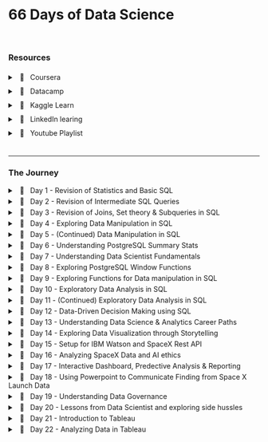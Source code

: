 # 66 Days of Data Science

<br/>

### Resources

<div style="line-height: 200%;">
<details>
    <summary> &nbsp; 🔖 &nbsp; Coursera </summary>
    <ul>
        <li>
            <a href="https://www.coursera.org/specializations/applied-data-science" target="_blank">Applied Data Science Specialization</a>  by IBM
        </li>
    </ul>
</details>
<details>
    <summary> &nbsp; 🔖 &nbsp; Datacamp </summary>
    <ul>
        <li>
            <a href="https://app.datacamp.com/learn/career-tracks/data-analyst-in-sql" target="_blank" >Data Analyst in SQL</a> : Career track
        </li>
        <li>
            <a href="https://app.datacamp.com/learn/career-tracks/data-analyst-in-tableau" target="_blank" >Data Analyst in Tableau</a> : Career track
        </li>
    </ul>
</details>
<details>
    <summary> &nbsp; 🔖 &nbsp; Kaggle Learn </summary>
    <ul>
        <li>
            <a href="https://www.kaggle.com/learn/intro-to-programming" target="_blank">Intro to Programming</a>
        </li>
        <li>
            <a href="https://www.kaggle.com/learn/intro-to-ai-ethics"  target="_blank">Intro to AI Ethics</a>
        </li>
        <li>
            <a href="https://www.kaggle.com/learn/intro-to-sql"  target="_blank">Intro to SQL</a>
        </li>
        <li>
            <a href="https://www.kaggle.com/learn/advanced-sql"  target="_blank">Advanced SQL</a>
        </li>
        <li>
            <a href="https://www.kaggle.com/learn/pandas"  target="_blank">Pandas</a>
        </li>
        <li>
            <a href="https://www.kaggle.com/learn/data-cleaning"  target="_blank">Data Cleaning</a>
        </li>
    </ul>
</details>
<details>
    <summary> &nbsp; 🔖 &nbsp; LinkedIn learing </summary>
    <ul>
        <li>
            <a href="https://www.linkedin.com/learning/paths/become-a-data-scientist"  target="_blank">Become a Data Scientist</a>
        </li>
    </ul>
</details>
<details>
    <summary> &nbsp; 📼 &nbsp; Youtube Playlist </summary>
    <ul>
        <li>
            <a href="https://youtube.com/playlist?list=PLvxOuBpazmsNIHP5cz37oOPZx0JKyNszN"  target="_blank">Discrete Probability Distributions</a>
        </li>
    </ul>
</details>
</div>

<br/>
<hr/>

### The Journey

<details style="margin-bottom:5px;"> 
	<br/>
    <summary> &nbsp; 📖 &nbsp; Day 1 - Revision of Statistics and Basic SQL </summary>
<pre><code><small>🗓️ Date: 2023-02-15</small></code></pre>
<h4> Resources : </h4>
<p>Course</p>
<ul>
    <li>
        <a href="https://app.datacamp.com/learn/courses/introduction-to-statistics" target="_blank">Introduction to Statistics (Datacamp)</a>
    </li>
    <li>
        <a href="https://app.datacamp.com/learn/courses/introduction-to-sql" target="_blank">Introduction to SQL (Datacamp)</a>
    </li>
</ul>
<center>
    <hr style="border: 0; height: 2px; width: 80%; text-align: center;">
</center>
<h4> Summary : </h4>
<p align="justify">
    While taking the course <a href="https://app.datacamp.com/learn/courses/introduction-to-statistics" target="_blank">Introduction to Statistics</a> as part of the track <a href="https://app.datacamp.com/learn/career-tracks/data-analyst-in-sql" target="_blank">Data Analyst in SQL,</a> I had the chance to review probability, distributions, the central limit theorem, correlation, and hypothesis testing. While revising the dependence and conditional probabilities, I was also able to recall the normal and poisson distributions (k = * n). 
</p>
<p align="justify">
    I also took <a href="https://app.datacamp.com/learn/courses/introduction-to-sql" target="_blank">Introduction to SQL</a> as part of the same curriculum, which helped me revise the basic sql queries to read and view data from tables. Because of this revision, I learned about "VIEW," a concept I was never aware of before. To summarize, views are virtual tables whose contents are determined by queries. It only allows you to restrict access to the database and does not significantly increase the performance of SQL queries. Nonetheless, it was a useful trick to have in my SQL toolbox for increasing readability.
</p>
<hr/>
</details>

<details style="margin-bottom:5px;"> 
	<br/>
    <summary> &nbsp; 📖 &nbsp; Day 2 - Revision of Intermediate SQL Queries </summary>
<pre><code><small>🗓️  Date: 2023-02-16</small></code></pre>
<h4> Resources : </h4>
<p>Course</p>
<ul>
    <li>
        <a href="https://app.datacamp.com/learn/courses/intermediate-sql" target="_blank">Intermediate SQL (Datacamp)</a>
    </li>
</ul>
<center>
    <hr style="border: 0; height: 2px; width: 80%; text-align: center;">
</center>
<h4> Summary : </h4>
<p align="justify">
    Continuing on from Day 1, I chose the <a href="https://app.datacamp.com/learn/courses/intermediate-sql" target="_blank">Intermediate SQL</a> course from the same track, which included queries for selecting, filtering, aggregating, sorting, and grouping. Unlike the previous time, I did not get to learn a new concept, but it was a good recollection of all these principles, particularly concerning conventions for writing SQL to promote readability, as I had become a little sloopy regarding this.
</p>
<hr/>
</details>

<details style="margin-bottom:5px;"> 
	<br/>
    <summary> &nbsp; 📖 &nbsp; Day 3 - Revision of Joins, Set theory & Subqueries in SQL </summary>
<pre><code><small>🗓️  Date: 2023-02-17</small></code></pre>
<h4> Resources : </h4>
<p>Course</p>
<ul>
    <li>
        <a href="https://app.datacamp.com/learn/courses/joining-data-in-sql" target="_blank">Joining Data in SQL (Datacamp)</a>
    </li>
</ul>
<center>
    <hr style="border: 0; height: 2px; width: 80%; text-align: center;">
</center>
<h4> Summary : </h4>
<p align="justify">
    I took the course <a href="https://app.datacamp.com/learn/courses/joining-data-in-sql" target="_blank">Joining Data in SQL</a>, the fifth Course under the track <a href="https://app.datacamp.com/learn/career-tracks/data-analyst-in-sql" target="_blank">Data Analyst in SQL</a>. It included an introduction to various types of joins (inner, outer, cross & self) as well as set theory (union, intersect & except) joins. The cross joins and set theory section was incredibly beneficial as my perspective on desiging tables using minimal readable query was expanded due to these concepts.  While I recall reading about it in my undergrad curriculum, putting it into practice has helped me comprehend it much better. In addition, subqueries in the "WHERE", "FROM" and "SELECT" keywords were covered in the course. I had never used subqueries in the "SELECT" & "FROM" section before, hence I learned some cool tricks up my sleeves. I have added some syntaxes that I learned as follows:
</p>
<center>
    <hr style="border: 0; height: 2px; width: 80%; text-align: center;">
</center>
<h4> Notes : </h4>
<details>
    <summary> &nbsp; Cross Join Query</summary>
<pre><code><small>--- Creates all possible combinations
SELECT column_name(s)
FROM table1
CROSS JOIN table2;
</small></code></pre>
</details>
<details>
  <summary> &nbsp; Operators</summary>
<pre><code><small>--- UNION Operator : shows unique rows
SELECT column_name(s) FROM table1
UNION
SELECT column_name(s) FROM table2;

--- UNION ALL Operator : shows duplicate rows
SELECT column_name(s) FROM table1
UNION ALL
SELECT column_name(s) FROM table2;

--- EXCEPT Operator : shows rows not present in the table
SELECT column_name(s) FROM table1
EXCEPT
SELECT column_name(s) FROM table2;
</small></code></pre>

</details>
<details>
  <summary> &nbsp; Subquery</summary>
<pre><code><small>--- Example 1: Sub query with in WHERE
SELECT name, country_code
FROM cities
WHERE name in (
SELECT capital
FROM countries
)

--- Example 2: Sub query with in SELECT
SELECT countries.name AS country_name, (
SELECT COUNT(\*)
FROM cities
WHERE cities.country_code = country.code
) AS cities_num
FROM countries

--- Example 3: Sub query with in FROM
SELECT coutries.name AS country_name, lang_num
FROM countries,
(SELECT code, COUNT(\*) AS lang_num
FROM languages
GROUP BY code) AS sub
WHERE countries.code = sub.code
ORDER BY lang_num DESC;
</small></code></pre>

</details>
<hr/>
</details>

<details style="margin-bottom:5px;"> 
	<br/>
    <summary> &nbsp; 📖 &nbsp; Day 4 - Exploring Data Manipulation in SQL </summary>
<pre><code><small>🗓️  Date: 2023-02-20</small></code></pre>
<h4> Resources : </h4>
<p>Course</p>
<ul>
    <li>
        <a href="https://app.datacamp.com/learn/courses/data-manipulation-in-sql" target="_blank">Data Manipulation in SQL (Datacamp)</a>
    </li>
</ul>
<center>
    <hr style="border: 0; height: 2px; width: 80%; text-align: center;">
</center>
<h4> Summary : </h4>
<p align="justify">
    Machine learning, the most trending topic in today's generation is nothing more than a series of if and else statements. With SQL, a similar scenario occurs when you use the CASE statement to insert new values into a table based on existing records. To be more specific, the first module in <a href="https://app.datacamp.com/learn/courses/data-manipulation-in-sql" target="_blank">Data Manipulation in SQL</a> that I took,' 'We'll Take the CASE' module focused on using case statements to generate labels, probability, and percentage based on supplied criteria. While accounting for only one-quarter of the course, this subject proved useful in a variety of ways. The following are some examples of the statement:
</p>
<center>
    <hr style="border: 0; height: 2px; width: 80%; text-align: center;">
</center>
<h4> Notes : </h4>
<details>
  <summary> &nbsp; CASE Statement</summary>
<pre><code><small>--- Example 1 : Basic
SELECT title,
    length,
    CASE
        WHEN length> 0 AND length <= 50
            THEN 'Short'
        WHEN length > 50 AND length <= 120
            THEN 'Medium'
        WHEN length> 120
            THEN 'Long'
        ELSE
            'Outlier'
    END AS duration
FROM film
ORDER BY title;


--- Example 2 : Count
SELECT
    c.name AS country,
    -- Count games from the 2012/2013 season
    count(CASE WHEN m.season = '2012/2013'
            THEN m.id ELSE NULL end) AS matches_2012_2013
FROM country AS c
LEFT JOIN match AS m
ON c.id = m.country_id
-- Group by country name alias
GROUP BY country;


--- Example 3 : Percentage
SELECT
    c.name AS country,
    -- Round the percentage of tied games to 2 decimal points
    ROUND(AVG(CASE WHEN m.season='2013/2014' AND m.home_goal = m.away_goal THEN 1
            WHEN m.season='2013/2014' AND m.home_goal != m.away_goal THEN 0
            END),2) AS pct_ties_2013_2014,
    ROUND(AVG(CASE WHEN m.season='2014/2015' AND m.home_goal = m.away_goal THEN 1
            WHEN m.season='2014/2015' AND m.home_goal != m.away_goal THEN 0
            END),2) AS pct_ties_2014_2015
FROM country AS c
LEFT JOIN matches AS m
ON c.id = m.country_id
    GROUP BY country;
</small></code></pre>

</details>
<hr/>
</details>

<details style="margin-bottom:5px;"> 
	<br/>
    <summary> &nbsp; 📖 &nbsp; Day 5 - (Continued) Data Manipulation in SQL</summary>
<pre><code><small>🗓️  Date: 2023-02-21</small></code></pre>
<h4> Resources : </h4>
<p>Course</p>
<ul>
    <li>
        <a href="https://app.datacamp.com/learn/courses/data-manipulation-in-sql" target="_blank">Data Manipulation in SQL (Datacamp)</a>
    </li>
</ul>
<center>
    <hr style="border: 0; height: 2px; width: 80%; text-align: center;">
</center>
<h4> Summary : </h4>
<p align="justify">
    Continuing the remaining modules <a href="https://app.datacamp.com/learn/courses/data-manipulation-in-sql" target="_blank">Data Manipulation in SQL</a> course, I was able to gain insights on Simple Subqueires Joins, Correlated Subqueries (takes higher processing time), Multiple/Nested Subqueries, and Common Table Expressions (CTE). These concepts were handful in allowing to perform complex actions within SQL and gain data points that I once thought were only possible through pandas (a python library).
</p>
<p align="justify">
    However, more significantly, I learned about window functions and the various types, such as Over, Rank, Partition, and Slide, throughout this course. While I had seen it before, I had never utilized it in practice, and I am pleased that this course allowed me to do so. Aggregating on columns that aren't in the grouping columns is likely the most useful skill to have, especially when doing comparative analysis.
</p>
<center>
    <hr style="border: 0; height: 2px; width: 80%; text-align: center;">
</center>
<h4> Notes : </h4>
<details>
  <summary> &nbsp; Correlated subquery with multiple conditions</summary>

<pre><code><small>
SELECT
    -- Select country ID, date, home, and away goals from match
    main.country_id,
    main.date,
    main.home_goal,
    main.away_goal
FROM match AS main
WHERE
    -- Filter for matches with the highest number of goals scored
    (home_goal + away_goal) >
        (SELECT MAX(home_goal + sub.away_goal)
        FROM match AS sub
        WHERE main.country_id = sub.country_id
            AND main.season = sub.season);
</small></code></pre>

</details>

<details>
  <summary> &nbsp; Common Table Expressions</summary>

<pre><code><small>
WITH match_list AS (
    SELECT
        country_id,
        id
    FROM match
-- Select league and count of matches from the CTE
SELECT
    l.name AS league,
    COUNT(match_list.id) AS matches
FROM league AS l
-- Join the CTE to the league table
LEFT JOIN match_list ON l.id = match_list.country_id
GROUP BY l.name;
</small></code></pre>

</details>

<details>
  <summary> &nbsp; Window Function</summary>

<pre><code><small>
-- Example 1 : Over function

SELECT
    m.id,
    c.name AS country,
    m.season,
    m.home_goal,
    m.away_goal,
    -- Use a window to include the aggregate average in each row
    AVG(m.home_goal + m.away_goal) OVER() AS overall_avg
FROM match AS m
LEFT JOIN country AS c ON m.country_id = c.id;


-- Example 2 : Rank function

SELECT
    l.name AS league,
    AVG(m.home_goal + m.away_goal) AS avg_goals,
    -- Rank each league according to the average goals
    RANK() OVER(ORDER BY AVG(m.home_goal + m.away_goal) DESC) AS league_rank
FROM league AS l
LEFT JOIN match AS m
ON l.id = m.country_id
WHERE m.season = '2011/2012'
GROUP BY l.name
ORDER BY league_rank;


-- Example 3 : Partition function

SELECT
    c.name,
    m.season,
    (home_goal + away_goal) AS goals,
    AVG(home_goal + away_goal)
        OVER(PARTITION BY m.season, c.name) AS season_country_avg
FROM country AS c
LEFT JOIN match AS m
ON c.id = m.country_id;


-- Example 4 : Sliding Function

SELECT
    date,
    home_goal,
    away_goal,
    -- Create a running total and running average of home goals
    SUM(home_goal) OVER(ORDER BY date
        ROWS BETWEEN UNBOUNDED PRECEDING AND CURRENT ROW) AS running_total,
    AVG(home_goal) OVER(ORDER BY date
        ROWS BETWEEN UNBOUNDED PRECEDING AND CURRENT ROW) AS running_avg
FROM match
WHERE
    hometeam_id = 9908
    AND season = '2011/2012';
</small></code></pre>

</details>
<hr/>
</details>

<details style="margin-bottom:5px;"> 
	<br/>
    <summary> &nbsp; 📖 &nbsp; Day 6 - Understanding PostgreSQL Summary Stats </summary>
<pre><code><small>🗓️  Date: 2023-02-22</small></code></pre>
<h4> Resources : </h4>
<p>Course</p>
<ul>
    <li>
        <a href="https://www.kaggle.com/learn/advanced-sql" target="_blank">Advanced SQL (Kaggle)</a>
    </li>
    <li>
        <a href="https://app.datacamp.com/learn/courses/postgresql-summary-stats-and-window-functions" target="_blank">PostgreSQL Summary Stats and Window Functions (Datacamp)</a>
    </li>
</ul>
<p>Articles</p>
<ul>
    <li>
        <a href="https://medium.com/yavar/window-functions-in-sql-a7239bb97104" target="_blank">Window functions in SQL (Medium)</a>
    </li>
</ul>
<center>
    <hr style="border: 0; height: 2px; width: 80%; text-align: center;">
</center>
<h4> Summary : </h4>
<p align="justify">
With the continuation of window functions, I have gotten slightly familiar with the notion of window function types, particularly fetching, framing, and ranking functions, which I had practiced today. While these functions seemed intimidating at first, they turned out to be considerably easy than I had anticipated.
</p>
<p align="justify">
Beside this,  I attempted to put my knowledge into practice by answering practice questions in the "Advanced sql" section of kaggle. It was a valuable experience since I was able to accurately utilize window functions and also learn about the 'UNNEST' function to load nested and repeated data from the tables.
</p>
<center>
    <hr style="border: 0; height: 2px; width: 80%; text-align: center;">
</center>
<h4> Notes : </h4>

<details>
  <summary> &nbsp; Fetching functions</summary>

| Operator              | Description                                                       |
| --------------------- | ----------------------------------------------------------------- |
| `LAG(column, n)`      | Returns column's value at the row `n` rows before the current row |
| `LEAD(column, n)`     | Returns column's value at the row `n` rows after the current row  |
| `FIRST_VALUE(column)` | Returns the first value in table or partition                     |
| `LAST_VALUE(column)`  | Returns the last value in table or partition                      |

</details>

<details>
  <summary> &nbsp; Framing functions</summary>

| Operator            | Description                             |
| ------------------- | --------------------------------------- |
| ROW/RANGE           | Uses the given row or range as a frame. |
| PRECEDING           | Rows before the current row.            |
| UNBOUNDED PRECEDING | Return all rows before the current row. |
| UNBOUNDED FOLLOWING | Return all rows after the current row.  |
| CURRENT ROW         | Current row of query execution.         |

</details>

<details>
  <summary> &nbsp; Ranking Functions</summary>

| Operator   | Description                                                                                                       |
| ---------- | ----------------------------------------------------------------------------------------------------------------- |
| ROW_NUMBER | Unique sequential number for each row in the specified partition                                                  |
| RANK       | Unique rank number for the each distinct row within the specified partition, but equal values share same rank     |
| DENSE_RANK | Unique rank number for the each distinct row within the specified partition without skipping any duplicate values |
| NTILE      | Distribute the rows in to the rows set with a specific `n` number of groups.                                      |

</details>
<hr/>
</details>

<details style="margin-bottom:5px;"> 
	<br/>
    <summary> &nbsp; 📖 &nbsp; Day 7 - Understanding Data Scientist Fundamentals</summary>
<pre><code><small>🗓️  Date: 2023-02-23</small></code></pre>
<h4> Resources : </h4>
<p>Course</p>

<ul>
    <li>
        <a href="https://www.linkedin.com/learning/a-day-in-the-life-of-a-data-scientist/serving-the-client/" target="_blank">A Day In The Life of a Data Scientist (Linkedin Learning)</a>
    <li>
    </li>
        <a href="https://www.linkedin.com/learning/the-non-technical-skills-of-effective-data-scientists/" target="_blank">The Non-Technical Skills of Effective Data Scientists (Linkedin Learning)</a>
     <li>
    </li>
        <a href="https://www.kaggle.com/learn/pandas" target="_blank">Pandas (Kaggle)</a>
    </li>
</ul>
<center>
    <hr style="border: 0; height: 2px; width: 80%; text-align: center;">
</center>
<h4> Summary : </h4>
<p align="justify">
Taking a break from the regular SQL courses, I delved into the everyday life of a data scientist, complete with current data science issues and how data scientists manage themselves and the organizations for which they operate. I was also able to take the following course on the non-technical abilities of a successful data scientist, which addressed not just the attributes that a person should have but also the role diplomacy plays while working in a professional setting. In addition, to polish my pandas abilities, I completed a Kaggle Learn course that served as a refresher on the techniques I use on a daily basis.
</p>
<hr/>
</details>

<details style="margin-bottom:5px;"> 
	<br/>
    <summary> &nbsp; 📖 &nbsp; Day 8 - Exploring PostgreSQL Window Functions</summary>

<pre><code><small>🗓️  Date: 2023-02-24</small></code></pre>

<h4> Resources : </h4>
<p>Course</p>

<ul>
    <li>
        <a href="https://www.kaggle.com/learn/intro-to-programming" target="_blank">Intro to Programming (Kaggle)</a>
    </li>
    <li>
        <a href="https://app.datacamp.com/learn/courses/postgresql-summary-stats-and-window-functions" target="_blank">PostgreSQL Summary Stats and Window Functions (Datacamp)</a>
    </li>
</ul>

<center>
    <hr style="border: 0; height: 2px; width: 80%; text-align: center;">
</center>

<h4> Summary : </h4>

<p align="justify">
Leveraging the same elements in different ways has always lit up the neurons in my brain, allowing me to perceive the world in new ways. This occurred when learning how to use the aggregrate functions within the window functions to obtain new results. In fact, utilizing the same `SUM` and `AVG` functions to deliver moving totals and averages within sql itself with the assistance of frames and aggregrate functions made me leap on top of my bed.  There were so many things that sql could do that I had always assumed only pandas could accomplish. While creating sophisticated queries in pandas is faster, the execution time would be much faster if same queries were implemented directly in SQL without loading the dataset into memory.
</p>

<p align="justify">
Continuing this discovery, pivoting tables in SQL was also conceivable with `CROSSTAB`, as well as other beneficial functions like `ROLLUP`, `CUBE`, `COALESCE`, and `STRING AGG`, which would come in handy when relying only on SQL.
</p>

<center>
    <hr style="border: 0; height: 2px; width: 80%; text-align: center;">
</center>

<h4> Notes : </h4>

<details>
  <summary> &nbsp; ROW BETWEEN</summary>

Syntax
`ROWS BETWEEN [start] AND [finish]`

- `n PRECEDING` : `n` rows before the current row
- `CURRENT ROW` : the current row
- `n FOLLOWING` : `n` rows after the current row

Examples

- `ROWS BETWEEN 3 PRECEDING AND CURRENT ROW`
- `ROWS BETWEEN 4 PRECEDING AND 4 FOLLOWING`
- `ROWS BETWEEN CURRENT ROW AND 1 FOLLOWING`

</details>

<details>
  <summary> &nbsp; CROSSTAB</summary>

<pre><code><small>
-- Before using crosstab, use the to create an extension
CREATE EXTENSION IF NOT EXISTS tablefunc;

SELECT * FROM CROSSTAB($$
    source_sql TEXT
$$) AS ct(
    column_1 DATA_TYPE_1,
    column_2 DATA_TYPE_2,
    ...,
    column_n DATA_TYPE_N
);
</small></code></pre>

</details>

<details>
  <summary> &nbsp; ROLLUP and CUBE</summary>

The `ROLLUP` option allows to include extra rows that represent the subtotals, which are commonly referred to as super-aggregate rows, along with the grand total row.

<pre><code><small>
SELECT
    country, warehouse, SUM(quantity)
FROM
    inventory
GROUP BY ROLLUP (country, warehouse);
</small></code></pre>

`ROLLUP` is hierarchical, de-aggregrating from the leftmost provided column to the right-most.

<pre><code><small>
ROLLUP (country, warehouse)     -- includes country level totals
ROLLUP (warehouse, country)     -- includes warehouse level totals
</small></code></pre>

However, when we need all possible group-level aggregrations, we use `CUBE` which shares similar properties to `ROLLUP`.

<pre><code><small>
CUBE (country, warehouse)       -- country country level and warehouse level, and grand total
</small></code></pre>

</details>

<details>
  <summary> &nbsp; Useful Functions</summary>

- COALESCE

`COALESCE()` takes a list of values and returns the first non-null value, going from left to right

<pre><code><small>
COALESCE(null, null, 1, null, 2)        -- returns 1
</small></code></pre>

- STRING_AGG

`STRING_AGG(column, separator)` takes all the values of a column and concatenates them, with `separator` in between each value.

</details>

<hr/>
</details>

<details style="margin-bottom:5px;"> 
	<br/>
    <summary> &nbsp; 📖 &nbsp; Day 9 - Exploring Functions for Data manipulation in SQL</summary>

<pre><code><small>🗓️  Date: 2023-02-25</small></code></pre>

<h4> Resources : </h4>
<p>Course</p>

<ul>
    <li>
        <a href="https://app.datacamp.com/learn/courses/functions-for-manipulating-data-in-postgresql" target="_blank">Functions for Manipulating Data in PostgreSQL (Datacamp)</a>
    </li>
</ul>

<center>
    <hr style="border: 0; height: 2px; width: 80%; text-align: center;">
</center>

<h4> Summary : </h4>

<p align="justify">
The focus of today's course was on data manipulation in PostgreSQL utilizing both built-in and user-defined functions. The built-in functions of PostgreSQL included common data types and their casts, date/time functions and operators, and string parsing and manipulation functions. While the most of the operators were familiar, I learned about several new ones, such as `INTERVAL` and `INITCAP`. Nevertheless, the postgreSQL extensions and full-text search capabilities were entirely new subjects, particularly `tsvector` (text search vector) to execute a full text search beyond the scope of the 'LIKE' operator. Knowing that PostgreSQL offers built-in extensions such as fuzzy string matching through 'levenshtein' and'similarity' blew my mind as I had previously only used it in Python. Learning the syntax to develop my own functions was also quite instructive. Overall, it was a productive weekend spent learning more about PostgreSQL.
</p>

<center>
    <hr style="border: 0; height: 2px; width: 80%; text-align: center;">
</center>

<h4> Notes : </h4>

<details>
  <summary> &nbsp; INFORMATION_SCHEMA</summary>

`INFORMATION_SCHEMA` provides access to database metadata, information about the MySQL server such as the name of a database or table, the data type of a column, or access privileges.

<pre><code><small>
-- Example 1 : Extracting all table names from system database
SELECT table_name, table_type
FROM INFORMATION_SCHEMA.TABLES
WHERE table_schema = 'public';

-- Example 2 : Extracting column data types from table
SELECT
    column_name,
    data_type
FROM INFORMATION_SCHEMA.COLUMNS
WHERE table_name = 'actor';
</small></code></pre>

</details>

<details>
  <summary> &nbsp; INTERVAL </summary>

`INTERVAL` data type allows to store and manipulate a period of time in years, months, days, hours, minutes, seconds, etc.

<pre><code><small>
INTERVAL '3 days'                       -- goes forward in time
INTERVAL '2 months ago';                -- goes back in time due to the keyword 'ago'
INTERVAL '3 hours 20 minutes';

-- Example 1 : Addition of timeframe
SELECT rental_date + INTERVAL '2 days' as expected_return
FROM rental;

-- Example 2: Conversion of column to interval
SELECT INTERVAL '1' day * rental_duration
FROM rental
</small></code></pre>

</details>

<details>
  <summary> &nbsp; DATETIME Operators </summary>

| Operator                        | Description                                                                                                   |
| ------------------------------- | ------------------------------------------------------------------------------------------------------------- |
| AGE()                           | Subtract with current_date (at midnight) when empty and with the other arguments when two values are provided |
| NOW()                           | Get current timestamp with microsecond precision                                                              |
| CURRENT_TIMESTAMP()             | Gets similar timestamp to now but allows precision parameter to round off seconds                             |
| CURRENT_DATE/CURRENT_TIME       | Get current date and time                                                                                     |
| EXTRACT(`field` from `source`)  | Get subfield                                                                                                  |
| DATE_PART('`field`', `source`)  | Get subfield (equivalent to extract)                                                                          |
| DATE_TRUNC('`field`', `source`) | Truncate timestamp or interval data types with precision                                                      |
| ISFINITE()                      | Test for finite date, time and interval (not +/-infinity)                                                     |

</details>

<details>
  <summary> &nbsp; STRING Operators </summary>

| Operator                                               | Description                                                                                              |
| ------------------------------------------------------ | -------------------------------------------------------------------------------------------------------- | --------------------------------- | ------------------------------ |
| UPPER/LOWER(`source`)                                  | Converts column to upper or lower case                                                                   |
| INITCAP(`source`)                                      | Converts column to title case                                                                            |
| REPLACE(`source`, '`find_string`', '`replace_string`') | Replaces the source string with the replacement string                                                   |
| REVERSE(`source`)                                      | Reverses the string                                                                                      |
| LENGTH(`source`)                                       | Extract the length of the string                                                                         |
| POSITION('`char`' IN `source`)                         | Extract the first position of a character in a string                                                    |
| LEFT(`source`, `n`)                                    | Extract the `n` number of characters from left side of the given source                                  |
| RIGHT(`source`, `n`)                                   | Extract the `n` number of characters from right side of the given source                                 |
| SUBSTRING(`source`, `start`, `length`)                 | Extract a string containing a specific number of characters from a particular position of a given string |
| TIRM([leading                                          | trailing                                                                                                 | both] [characters] FROM `source`) | Removes characters from source |
| LPAD(`source`, `n`, `char`)                            | Left-pads a string with another string, to a certain length                                              |
| RPAD(`source`, `n`, `char`)                            | Right-pads a string with another string, to a certain length                                             |

</details>

<details>
  <summary> &nbsp; FULL TEXT Search </summary>

- Basic Search
  `to_tsvector(text)` : performs normalization and creates a list of tokens
  `to_tsquery(string)` : accepts a list of words that will be checked against the normalized vector
  `@@` : check if `tsquery` matches `tsvector`

<pre><code><small>
-- Example 1 : Check if the title contains 'elf'
SELECT title, description
FROM film
WHERE to_tsvector(title) @@ to_tsquery('elf');
</small></code></pre>

- Fuzzystring

<pre><code><small>
-- Enable the fuzzystrmatch extension
CREATE EXTENSION IF NOT EXISTS fuzzystrmatch;
-- Confirm that fuzzystrmatch has been enabled
SELECT extname FROM pg_extension;

SELECT levenshtein('hello', 'jelly');       -- number of edits required to be a perfect match
SELECT similarity('hello', 'jelly');        -- similarity between two strings from 0 to 1
</small></code></pre>

</details>

<details>
  <summary> &nbsp; User Defined Data Types </summary>

Enumerated Data Types

- Allows to create list of values that will not change

<pre><code><small>
CREATE TYPE dayofweek AS
ENUM('Monday', 'Tuesday', 'Wednesday', 'Thursday', 'Friday', 'Saturday', 'Sunday');

-- Check
SELECT typname, typcategory
FROM pg_type
WHERE typname='dayofweek';
</small></code></pre>

</details>

<details>
  <summary> &nbsp; User Defined Functions </summary>

<pre><code><small>
CREATE FUNCTION squared(i integer) RETURNS integer AS $$
    BEGIN
        RETURN i * i;
    END;
$$ LANGUAGE plpgsql;
</small></code></pre>

</details>

<hr/>
</details>

<details style="margin-bottom:5px;"> 
	<br/>
    <summary> &nbsp; 📖 &nbsp; Day 10 - Exploratory Data Analysis in SQL</summary>

<pre><code><small>🗓️  Date: 2023-02-27</small></code></pre>

<h4> Resources : </h4>
<p>Course</p>

<ul>
    <li>
        <a href="https://app.datacamp.com/learn/courses/exploratory-data-analysis-in-sql" target="_blank">Exploratory Data Analysis in SQL (Datacamp)</a>
    </li>
</ul>

<center>
    <hr style="border: 0; height: 2px; width: 80%; text-align: center;">
</center>

<h4> Summary : </h4>

<p align="justify">
Breaking the usual heavy dosage of study sessions, this particular course covered about the usage of relationship diagrams, constraints (primary key, foreign key, unique and not null), and data types for the columns. The most significant functions from this course are 'corr' and 'percentile desc,' which allow you to get correlation and discrete value from a percentile. Moreover, temporary tables were a notion I had heard of but had never used in practice, and this course was a huge help in reinforcing the concept of breaking large queries into smaller chunks.
</p>

<center>
    <hr style="border: 0; height: 2px; width: 80%; text-align: center;">
</center>

<h4> Notes : </h4>

<details>
  <summary> &nbsp; CAST Function</summary>

<pre><code><small>
-- Cast Function syntax
SELECT CAST (value AS value_type);

-- Alternate Cast Function with :: notation
SELECT value::new_type;

--  Example 1 : Casting float to integer
SELECT CAST (3.7 AS integer);
</small></code></pre>

</details>

<details>
  <summary> &nbsp; Series</summary>

<pre><code><small>
-- Example 1 : Basic series
SELECT generate_series(1, 10, 2);

-- Example 2 : Float series
SELECT generate_series(0, 1, 0.1);
</small></code></pre>

</details>

<details>
  <summary> &nbsp; Summary functions</summary>

| Function                                                            | Description                                                                       |
| ------------------------------------------------------------------- | --------------------------------------------------------------------------------- |
| CORR(`source1`,`source2`)                                           | Returns the correlation between two columns                                       |
| percentile_disc(`percentile`) WITHIN GROUP (ORDER BY `column_name`) | Returns the value representing the percentile of the column using discrete method |

</details>

<details>
  <summary> &nbsp; Temporary Tables</summary>

<pre><code><small>
-- Dropping the table
DROP TABLE IF EXISTS table_name

-- Create a temporary table
CREATE TEMP TABLE table_name AS
SELECT column1, column2
FROM table;
</small></code></pre>

</details>

<hr/>
</details>

<details style="margin-bottom:5px;"> 
	<br/>
    <summary> &nbsp; 📖 &nbsp; Day 11 - (Continued) Exploratory Data Analysis in SQL</summary>

<pre><code><small>🗓️  Date: 2023-02-28</small></code></pre>

<h4> Resources : </h4>
<p>Course</p>

<ul>
    <li>
        <a href="https://app.datacamp.com/learn/courses/exploratory-data-analysis-in-sql" target="_blank">Exploratory Data Analysis in SQL (Datacamp)</a>
    </li>
</ul>

<center>
    <hr style="border: 0; height: 2px; width: 80%; text-align: center;">
</center>

<h4> Summary : </h4>

<p align="justify">
The remaining modules of the course delved into the topic of character types in PostgreSQL, specifically character, varchar, and text. It also covered common challenges that arise when grouping categorical variables and dealing with unstructured text data. The modules included exercises on data cleaning such as dealing with cases and white spaces, as well as data manipulation techniques such as splitting strings using delimiters and concatenating multiple strings. Additionally, the course covered working with date and timestamps to create complex queries through series.
</p>

<center>
    <hr style="border: 0; height: 2px; width: 80%; text-align: center;">
</center>

<h4> Notes : </h4>

<details>
  <summary> &nbsp; Series Generation</summary>

<pre><code><small>
-- Syntax
SELECT generate_series(from, to, interval);

-- Example 1
SELECT generate_series('2018-01-01', '2018-01-15', '2 days'::interval)
</small></code></pre>

</details>

<hr/>
</details>

<details style="margin-bottom:5px;"> 
	<br/>
    <summary> &nbsp; 📖 &nbsp; Day 12 - Data-Driven Decision Making using SQL</summary>

<pre><code><small>🗓️  Date: 2023-03-01</small></code></pre>

<h4> Resources : </h4>
<p>Course</p>

<ul>
    <li>
        <a href="https://app.datacamp.com/learn/courses/data-driven-decision-making-in-sql" target="_blank">Data-Driven Decision Making in SQL(Datacamp)</a>
    </li>
</ul>

Project

<ul>
    <li>
        <a href="https://app.datacamp.com/learn/projects/1413" target="_blank">When Was the Golden Age of Video Games?(Datacamp)</a>
    </li>
</ul>

<center>
    <hr style="border: 0; height: 2px; width: 80%; text-align: center;">
</center>

<h4> Summary : </h4>

<p align="justify">
With all the skills that I had accumilated so far, it was only about implementing them. While a proper implementation is yet to come, I could still practice within a real evironment through the course "Data-Driven Decision Making in SQL" and the project "When Was the Golden Age of Video Games?". These allowed me to use all of the concepts from data cleaning, manipulation to aggregration and concentrated on using groupings, joins and pivots to create complex tables. Today marks the end of the career track, and I'm over the moon with all the knowledge I've gained in these 12 days. Yay for learning!
</p>

<hr/>
</details>

<details style="margin-bottom:5px;"> 
	<br/>
    <summary> &nbsp; 📖 &nbsp; Day 13 - Understanding Data Science & Analytics Career Paths</summary>

<pre><code><small>🗓️  Date: 2023-03-02</small></code></pre>

<h4> Resources : </h4>
<p>Course</p>

<ul>
    <li>
        <a href="https://www.linkedin.com/learning/data-science-analytics-career-paths-certifications-first-steps-2018/welcome" target="_blank">Data Science & Analytics Career Paths & Certifications: First Steps (LinkedIn Learning)</a>
    </li>
</ul>

<center>
    <hr style="border: 0; height: 2px; width: 80%; text-align: center;">
</center>

<h4> Summary : </h4>

<p align="justify">
Before diving into the world of mathematica, I needed to grasp the foundations that I would need to build as a Data Analyst. Attending the LinkedIn Learning career course "Data Science & Analytics Career Pathways & Certifications" was quite beneficial in this regard. It began by discussing the applications of data science, such as fraud detection, social media analytics, disease control, dating services, simulations, climate research, and network security. It also discussed the abilities required to be relevant in the sector. Data mining, machine learning, natural language processing, statistics, and visualization were among the crucial skills mentioned. It also discussed certificates that can help advance one's career and establish one as a specialist in a particular subject. Overall, the course was beneficial in aiding comprehension of the principles of being relevant in the ever-changing world of data science.
</p>

<hr/>
</details>

<details style="margin-bottom:5px;"> 
	<br/>
    <summary> &nbsp; 📖 &nbsp; Day 14 - Exploring Data Visualization through Storytelling</summary>

<pre><code><small>🗓️  Date: 2023-03-03</small></code></pre>

<h4> Resources : </h4>
<p>Course</p>

<ul>
    <li>
        <a href="https://www.linkedin.com/learning/data-visualization-storytelling/the-art-of-storytelling" target="_blank">Data Visualization: Storytelling (LinkedIn Learning)</a>
    </li>
</ul>

<center>
    <hr style="border: 0; height: 2px; width: 80%; text-align: center;">
</center>

<h4> Summary : </h4>

<p align="justify">
As visualizing data through narrative storytelling is one of the most crucial skills for a data analyst to have,  which sets them apart from their colleagues. I took a data visualization course that included story structure and its components (begining, middle, end, plot, protagonist, problem and transformation). It also demonstrated the use of flow diagrams to successfully represent linear data flow for effective story telling.

Most notably, the course taught the principles of learning to demonstrate your analytic abilities utilizing the 4x4 progressive depth model:

- The watercooler moment

  - The initial attention grabber determines whether or not individuals are interested in learning more.
  - Example: Image or headline.

- The cafe content

  - Example : Blog post or short article

- The research library

  - Research portion, such as a PDF document.

- The Lab Experience
  - Interactive dashboard where data aficionados can examine the content and tinker to answer their in-depth questions

</p>

<hr/>
</details>

<details style="margin-bottom:5px;"> 
	<br/>
    <summary> &nbsp; 📖 &nbsp; Day 15 - Setup for IBM Watson and SpaceX Rest API</summary>

<pre><code><small>🗓️  Date: 2023-03-05</small></code></pre>

<h4> Resources : </h4>
<p>Course</p>

<ul>
    <li>
        <a href="https://www.coursera.org/learn/applied-data-science-capstone/" target="_blank">Applied Data Science Capstone: Week 1 (Coursera)</a>
    </li>
</ul>

<center>
    <hr style="border: 0; height: 2px; width: 80%; text-align: center;">
</center>

<h4> Summary : </h4>

<p align="justify">
I took a break from learning today to prepare for the journey ahead! I made my own IBM account and configured Watson Studio to publish notebooks directly to my GitHub repository. I also explored in the world of SpaceX's rest API in order to extract useful data for future projects. We can get so enthused in learning new things that we forget to take a deep breath and get organized. However, not today.
</p>

<hr/>
</details>

<details style="margin-bottom:5px;"> 
	<br/>
    <summary> &nbsp; 📖 &nbsp; Day 16 - Analyzing SpaceX Data and AI ethics</summary>

<pre><code><small>🗓️  Date: 2023-03-06</small></code></pre>

<h4> Resources : </h4>
<p>Course</p>

<ul>
    <li>
        <a href="https://www.kaggle.com/learn/intro-to-ai-ethics" target="_blank">Intro to AI Ethics (Kaggle)</a>
    </li>
    <li>
        <a href="https://www.coursera.org/learn/applied-data-science-capstone/" target="_blank">Applied Data Science Capstone: Week 1 & 2 (Coursera)</a>
    </li>
</ul>

<center>
    <hr style="border: 0; height: 2px; width: 80%; text-align: center;">
</center>

<h4> Summary : </h4>

<p align="justify">
Building on yesterday's exploration, today was all about extracting launch data from SpaceX using requests and beautiful soup. The objective was to determine the fruitfulness of starting a new business for a hypothetical company, SpaceY. During the course, I delved into the concepts of Exploratory Data Analysis and Feature Engineering, utilizing both python and SQL to analyze the data. Wrapping up with data science, I visually represented our findings using scatterplots and barplots to identify factors such as landing site, booster, and payload mass that can contribute to a higher success rate.
</p>

<p align="justify">
Aside from that, I took an AI ethics course and was introduced to Human-Centered-Design for AI and its significance. It not only helped me assess whether a project is worth transitioning to be done under AI, but it also helped me grasp that AI systems are more effective when they work alongside people rather than independently. Also, I learned about the numerous types of biases and fairness that can emerge in an ML model when biased data/model is used, as garbage in, garbage out.
</p>

<center>
    <hr style="border: 0; height: 2px; width: 80%; text-align: center;">
</center>

<h4> Notes : </h4>

<details>
  <summary> &nbsp; Six Types of Bias</summary>

<br/>

- Historical Bias
  - Occurs when the state of the world in which the data was generated is flawed.
- Representation bias
  - Occurs when building datasets for training a model, if those datasets poorly represent the people that the model will serve.
  - Example : if the dataset used to train the models exclude darker skin tones.
- Measurement bias
  - Occurs when the accuracy of the data varies across groups.
  - This can happen when working with proxy variables (variables that take the place of a variable that cannot be directly measured), if the quality of the proxy varies in different groups.
  - Example : if the measurement apparatus shows reduced performance with dark skin tones.
- Aggregation bias
  - Occurs when groups are inappropriately combined, resulting in a model that does not perform well for any group or only performs well for the majority group.
  - This is often not an issue, but most commonly arises in medical applications.
- Evaluation bias
  - Occurs when evaluating a model.
  - If the benchmark data (used to compare the model to other models that perform similar tasks) does not represent the population that the model will serve.
  - Example : if the dataset used to benchmark the model excludes darker skin tones.
- Deployment bias
  - Occurs when the problem the model is intended to solve is different from the way it is actually used.
  - If the end users don’t use the model in the way it is intended, there is no guarantee that the model will perform well.

</details>

<img src="./images/bias.png" alt="types of bias">
<br/>

<details>
  <summary> &nbsp; Four fairness criteria</summary>

<br/>

- Demographic parity / statistical parity
  - It says the model is fair if the composition of people who are selected by the model matches the group membership percentages of the applicants.
- Equal opportunity fairness
  - It ensures that the proportion of people who should be selected by the model ("positives") that are correctly selected by the model is the same for each group.
  - We refer to this proportion as the true positive rate (TPR) or sensitivity of the model.
- Equal accuracy
  - It is the percentage of correct classifications (people who should be denied and are denied, and people who should be approved who are approved) should be the same for each group.
  - If the model is 98% accurate for individuals in one group, it should be 98% accurate for other groups.
- Group unaware / Fairness through unawareness
  - Group unaware fairness removes all group membership information from the dataset.
  - For instance, we can remove gender data to try to make the model fair to different gender groups.
  - Similarly, we can remove information about race or age.

</details>

<hr/>
</details>

<details style="margin-bottom:5px;"> 
	<br/>
    <summary> &nbsp; 📖 &nbsp; Day 17 - Interactive Dashboard, Predective Analysis & Reporting</summary>
<pre><code><small>🗓️  Date: 2023-03-07</small></code></pre>
<h4> Resources : </h4>
<p>Course</p>
<ul>
    <li>
        <a href="https://www.coursera.org/learn/applied-data-science-capstone/" target="_blank">Applied Data Science Capstone: Week 3, 4 & 5 (Coursera)</a>
    </li>
</ul>
<center>
    <hr style="border: 0; height: 2px; width: 80%; text-align: center;">
</center>
<h4> Summary : </h4>
<p align="justify">
After completing exploratory data analysis, I delved into creating an interactive dashboard with plolty dash and folium to facilitate in real-time data analysis. It was a good refresher on the concept of dash callbacks to help translate user inputs and update existing charts based on those inputs. In addition, as part of the course, I touched on predictive analysis to determine the optimum model and hyperparameters needed to develop a model capable of predicting the launch's success rate. To do this, I used Preprocessing, GridSearchCV, LogisticRegression, DecisionTreeClassifier, and KNeighborsClassifier to help automate model selection, as well as a confusion matrix to evaluate true accuracy much more clearly.
</p>
<p align="justify">
With plenty of time left in the day, I investigated the creation of an effective data analysis report and its components. While data reports vary depending on the use and data included, I was able to get a general idea of how a data report should look through the course.
</p>
<center>
    <hr style="border: 0; height: 2px; width: 80%; text-align: center;">
</center>
<h4> Notes : </h4>
<details>
  <summary> &nbsp; Elements of Data Finding Report</summary>
<br/>

- Cover Page
  - Contains: Title, Date and Name of the presenter
- Executive Summary
  - Briefly explain the details
  - Considered a stand-alone document
  - No new information should be presented except from the main points
- Table of Contents
- Introduction
  - Nature of the analysis
  - States the problem
  - States questions for analysis
- Methodology
  - Explains the data sources
  - Outlines the plan for the collected data
- Results
  - Deatils of data collection
  - How data was organized?
  - How data was analyzed?
  - Charts and graphs to show crucial finding
- Discussion
  - Engage the audience
- Conclusion
  - Conclusion of the report finding, reiterating the problem given in introduction
  - Overall summary of the findings
  - Outcome of the analysis
  - Any steps taken in future
- Appendix
  - Information that didn't fit in the report
  - Resources and references

</details>

<hr/>
</details>

<details style="margin-bottom:5px;"> 
	<br/>
    <summary> &nbsp; 📖 &nbsp; Day 18 - Using Powerpoint to Communicate Finding from Space X Launch Data </summary>

<pre><code><small>🗓️  Date: 2023-03-08</small></code></pre>

<h4> Resources : </h4>
<p>Course</p>

<ul>
    <li>
        <a href="https://www.coursera.org/learn/applied-data-science-capstone/" target="_blank">Applied Data Science Capstone: Week 5 (Coursera)</a>
    </li>
</ul>

<center>
    <hr style="border: 0; height: 2px; width: 80%; text-align: center;">
</center>

<h4> Summary : </h4>

<p align="justify">
After a thorough analysis of Space X's launches, it was time to predict the first stage's successful landing to give competition to the likes of Space X with the assistance of Company Y. Armed with a lengthy 50-page presentation, a combination of online resources and a dash of personal passion was instrumental in completing the task, and in the process, honed valuable presentation creation skills. In addition, the power of context cannot be overstated, as it aided in comprehending the insights more easily, with an executive summary for those uninterested in the subject matter. All in all, it was a remarkable learning experience that showcased the importance of a compelling narrative and a comprehensive overview for maximum impact.  
</p>

<hr/>
</details>

<details style="margin-bottom:5px;"> 
	<br/>
    <summary> &nbsp; 📖 &nbsp; Day 19 - Understanding Data Governance </summary>

<pre><code><small>🗓️  Date: 2023-03-09</small></code></pre>

<h4> Resources : </h4>
<p>Course</p>

<ul>
    <li>
        <a href="https://www.linkedin.com/learning/learning-data-governance-14224082/data-governance-affects-everyone" target="_blank">Learning Data Governance (LinkedInLearning)</a>
    </li>
</ul>

<center>
    <hr style="border: 0; height: 2px; width: 80%; text-align: center;">
</center>

<h4> Summary : </h4>

<p align="justify">
In the data governance course, I gained insights into the significance of efficient data management in organizations. The course taught me that data governance involves creating and enforcing policies, procedures, and standards to manage data assets of an organization, which includes data privacy, quality, security, and access. A crucial lesson that I learned was how data governance plays a critical role in ensuring the trustworthiness and correctness of an organization's data. It enables high-quality data that can be relied upon to drive decision-making processes. Moreover, data governance can also aid organizations in complying with regulatory obligations related to data privacy and security.
</p>

<center>
    <hr style="border: 0; height: 2px; width: 80%; text-align: center;">
</center>

<h4> Notes : </h4>

<details>
  <summary> &nbsp; Principles of Data Governance</summary>

<br/>

- Transparency
  - All data governance processes implemented throughout your organisation should exhibit the utmost transparency.
- Accountability
  - Ownership and accountability has to be applied across the organisation for the data being collected and stored by the individuals.
- Standardization
  - Any successful data governance process will need to define and abide by standardised rules and regulations to protect their data and to ensure it is used in accordance with all relevant external regulations (such as the GDPR).

</details>

<hr/>

</details>

<details style="margin-bottom:5px;"> 
	<br/>
    <summary> &nbsp; 📖 &nbsp; Day 20 - Lessons from Data Scientist and exploring side hussles </summary>

<pre><code><small>🗓️  Date: 2023-03-10</small></code></pre>

<h4> Resources : </h4>
<p>Course</p>

<ul>
    <li>
        <a href="https://www.linkedin.com/learning/lessons-from-data-scientists/insights-to-excel-in-data-science" target="_blank">Lessons from Data Scientists (LinkedInLearning)</a>
    </li>
    <li>
        <a href="https://www.linkedin.com/learning/side-hustle-strategies-for-data-science-and-analytics-experts/effectively-combining-data-science-and-being-an-entrepreneur" target="_blank">Side Hustle Strategies for Data Science and Analytics Experts (LinkedInLearning)</a>
    </li>
</ul>

<center>
    <hr style="border: 0; height: 2px; width: 80%; text-align: center;">
</center>

<h4> Summary : </h4>

<p align="justify">
Six individuals, each with their unique experiences in data, shared their stories through the course. These narratives covered their journeys starting out in data analytics, the inspiration behind their work, the impact of their contributions on the organization, their current endeavors, and practical advice based on their experiences. One of the prominent discussions was about the ethical considerations that data scientists face while conducting an analysis, where certain data points may conflict with their personal values. However, what had a significant impact on my outlook towards the data science field was gaining insights about the industry and the people involved in it during the course.
</p>

<p align="justify">
In addition to my current pursuits, I have become interested in side hustle strategies for data science. The monotony of only having one job motivated me to seek out new opportunities to expand my abilities and skills. I discovered a range of options such as writing, training, consulting, attending conferences, and engaging with academics. These activities may include co-authoring a book, writing a chapter in a second edition, providing training in R or Python during free time, through in-site or online classes. These endeavors not only benefit the individual but can also contribute to growing the data science industry. As one gains expertise, opportunities such as giving speeches at conferences and consulting with organizations can lead to expanding networks and discovering new possibilities. It's important to note that if one is currently involved in academics as a student or teacher, there are resources beyond the classroom that can be taken advantage of, such as university libraries and websites like GitHub Education. By making the most of what is available and staying informed about the latest tools and patterns in data analytics, one can continue to expand their knowledge and skills in this new and exciting field.
</p>

<hr/>

</details>

<details style="margin-bottom:5px;"> 
	<br/>
    <summary> &nbsp; 📖 &nbsp; Day 21 - Introduction to Tableau </summary>

<pre><code><small>🗓️  Date: 2023-03-19</small></code></pre>

<h4> Resources : </h4>
<p>Course</p>
<ul>
    <li>
        <a href="https://app.datacamp.com/learn/courses/introduction-to-tableau" target="_blank">Introduction to Tableau (Datacamp)</a>
    </li>
</ul>

<center>
    <hr style="border: 0; height: 2px; width: 80%; text-align: center;">
</center>

<h4> Summary : </h4>

<p align="justify">
Today marks the first day of my journey into the world of Tableau, following a 7-day break from my usual learning streak. I began my day by loading workbooks and familiarizing myself with the navigation of Tableau through the menu pane and tool bar. Next, I dove into the world of sorting and various types of filters (extract filter, data source filter, context filter, dimension filter, and measure filter) in Tableau. I then proceeded to using aggregration and creating custom columns using calculated fields that leverage the inbuilt functions within Tableau. Moving on, I explored the topic of creating visualizations on geo maps using geocoding. I was thrilled to see how easy it was to map data and extract meaningful insights based on the location of the data points. I also learned how to work with dates and create reference lines, trend lines, and forecasting using Tableau. Finally, I learned how to convey my findings with dashboards and stories in Tableau.
</p>
<p align="justify">
Overall, it was an interesting and exciting day of learning to fully comprehend the tool that has/can significantly decrease my burden by providing rapid visualizations that would take hours to complete in Python. I'm looking forward to applying these skills to real-world scenarios and deepening my knowledge in the days to come.
</p>
<center>
    <hr style="border: 0; height: 2px; width: 80%; text-align: center;">
</center>
<h4> Notes : </h4>

<details>
  <summary> &nbsp; Data roles in Tableau</summary>

<br/>

- Discrete dimension
  - Common, colored in blue
  - Finite amount of values
  - Can't be aggregated
  - Example: Eye color, Gender, etc.
- Discrete measure
  - Not common, colored in blue
  - Finite amount of values
  - Can be aggregated
  - Example: Shoe size, Age, etc.
- Continuous dimension
  - Not common, colored in green
  - Infinite amount of values
  - Can't be aggregated
  - Example: Date, etc.
- Continuous measure
  - Common, colored in green
  - Infinite amount of values
  - Can be aggregated
  - Example: Height, Weight, etc.

</details>
<hr/>
</details>

<details style="margin-bottom:5px;"> 
	<br/>
    <summary> &nbsp; 📖 &nbsp; Day 22 - Analyzing Data in Tableau </summary>
<pre><code><small>🗓️  Date: 2023-03-20</small></code></pre>
<h4> Resources : </h4>
<p>Course</p>
<ul>
    <li>
        <a href="https://app.datacamp.com/learn/courses/analyzing-data-in-tableau" target="_blank">Analyzing Data in Tableau (Datacamp)</a>
    </li>
</ul>
<center>
    <hr style="border: 0; height: 2px; width: 80%; text-align: center;">
</center>
<h4> Summary : </h4>
<p align="justify">
Preparing for Analysis
Exploring visualizations
Mapping analysis
Groups, sets and parameters
</p>
<hr/>
</details>